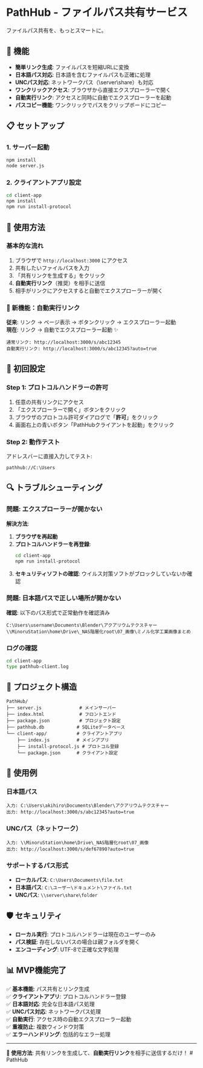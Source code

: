 # PathHub - ファイルパス共有サービス

ファイルパス共有を、もっとスマートに。

## 🚀 機能

- **簡単リンク生成**: ファイルパスを短縮URLに変換
- **日本語パス対応**: 日本語を含むファイルパスも正確に処理
- **UNCパス対応**: ネットワークパス（\\server\share）も対応
- **ワンクリックアクセス**: ブラウザから直接エクスプローラーで開く
- **自動実行リンク**: アクセスと同時に自動でエクスプローラーを起動
- **パスコピー機能**: ワンクリックでパスをクリップボードにコピー

## 📋 セットアップ

### 1. サーバー起動
```bash
npm install
node server.js
```

### 2. クライアントアプリ設定
```bash
cd client-app
npm install
npm run install-protocol
```

## 🔧 使用方法

### 基本的な流れ
1. ブラウザで `http://localhost:3000` にアクセス
2. 共有したいファイルパスを入力
3. 「共有リンクを生成する」をクリック
4. **自動実行リンク**（推奨）を相手に送信
5. 相手がリンクにアクセスすると自動でエクスプローラーが開く

### 🎯 新機能：自動実行リンク

**従来**: リンク → ページ表示 → ボタンクリック → エクスプローラー起動  
**現在**: リンク → 自動でエクスプローラー起動 ✨

```
通常リンク: http://localhost:3000/s/abc12345
自動実行リンク: http://localhost:3000/s/abc12345?auto=true
```

## 🚨 初回設定

### Step 1: プロトコルハンドラーの許可
1. 任意の共有リンクにアクセス
2. 「エクスプローラーで開く」ボタンをクリック
3. ブラウザのプロトコル許可ダイアログで「**許可**」をクリック
4. 画面右上の青いボタン「PathHubクライアントを起動」をクリック

### Step 2: 動作テスト
アドレスバーに直接入力してテスト:
```
pathhub://C:\Users
```

## 🔍 トラブルシューティング

### 問題: エクスプローラーが開かない

**解決方法**:
1. **ブラウザを再起動**
2. **プロトコルハンドラーを再登録**:
   ```bash
   cd client-app
   npm run install-protocol
   ```
3. **セキュリティソフトの確認**: ウイルス対策ソフトがブロックしていないか確認

### 問題: 日本語パスで正しい場所が開かない

**確認**: 以下のパス形式で正常動作を確認済み
```
C:\Users\username\Documents\Blender\アクアリウムテクスチャー
\\MinoruStation\home\Drive\_NAS階層化root\07_画像\ミノル化学工業画像まとめ
```

### ログの確認
```bash
cd client-app
type pathhub-client.log
```

## 📁 プロジェクト構造

```
PathHub/
├── server.js              # メインサーバー
├── index.html             # フロントエンド
├── package.json           # プロジェクト設定
├── pathhub.db            # SQLiteデータベース
└── client-app/           # クライアントアプリ
    ├── index.js          # メインアプリ
    ├── install-protocol.js # プロトコル登録
    └── package.json      # クライアント設定
```

## 🌟 使用例

### 日本語パス
```
入力: C:\Users\akihiro\Documents\Blender\アクアリウムテクスチャー
出力: http://localhost:3000/s/abc12345?auto=true
```

### UNCパス（ネットワーク）
```
入力: \\MinoruStation\home\Drive\_NAS階層化root\07_画像
出力: http://localhost:3000/s/def67890?auto=true
```

### サポートするパス形式
- **ローカルパス**: `C:\Users\Documents\file.txt`
- **日本語パス**: `C:\ユーザー\ドキュメント\ファイル.txt`
- **UNCパス**: `\\server\share\folder`

## 🛡️ セキュリティ

- **ローカル実行**: プロトコルハンドラーは現在のユーザーのみ
- **パス検証**: 存在しないパスの場合は親フォルダを開く
- **エンコーディング**: UTF-8で正確な文字処理

## 📊 MVP機能完了

✅ **基本機能**: パス共有とリンク生成  
✅ **クライアントアプリ**: プロトコルハンドラー登録  
✅ **日本語対応**: 完全な日本語パス処理  
✅ **UNCパス対応**: ネットワークパス処理  
✅ **自動実行**: アクセス時の自動エクスプローラー起動  
✅ **重複防止**: 複数ウィンドウ対策  
✅ **エラーハンドリング**: 包括的なエラー処理

---

**🎯 使用方法**: 共有リンクを生成して、**自動実行リンク**を相手に送信するだけ！ #   P a t h H u b  
 